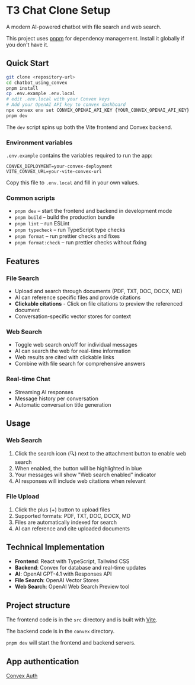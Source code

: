 # T3 Chat Clone Setup

A modern AI-powered chatbot with file search and web search.

This project uses [pnpm](https://pnpm.io/) for dependency management. Install it globally if you don't have it.

## Quick Start

```bash
git clone <repository-url>
cd chatbot_using_convex
pnpm install
cp .env.example .env.local
# edit .env.local with your Convex keys
# Add your OpenAI API key to convex dashboard
npx convex env set CONVEX_OPENAI_API_KEY {YOUR_CONVEX_OPENAI_API_KEY}
pnpm dev
```

The `dev` script spins up both the Vite frontend and Convex backend.

### Environment variables

`.env.example` contains the variables required to run the app:

```text
CONVEX_DEPLOYMENT=your-convex-deployment
VITE_CONVEX_URL=your-vite-convex-url
```

Copy this file to `.env.local` and fill in your own values.

### Common scripts

- `pnpm dev` – start the frontend and backend in development mode
- `pnpm build` – build the production bundle
- `pnpm lint` – run ESLint
- `pnpm typecheck` – run TypeScript type checks
- `pnpm format` – run prettier checks and fixes
- `pnpm format:check` – run prettier checks without fixing

## Features

### File Search

- Upload and search through documents (PDF, TXT, DOC, DOCX, MD)
- AI can reference specific files and provide citations
- **Clickable citations** - Click on file citations to preview the referenced document
- Conversation-specific vector stores for context

### Web Search

- Toggle web search on/off for individual messages
- AI can search the web for real-time information
- Web results are cited with clickable links
- Combine with file search for comprehensive answers

### Real-time Chat

- Streaming AI responses
- Message history per conversation
- Automatic conversation title generation

## Usage

### Web Search

1. Click the search icon (🔍) next to the attachment button to enable web search
2. When enabled, the button will be highlighted in blue
3. Your messages will show "Web search enabled" indicator
4. AI responses will include web citations when relevant

### File Upload

1. Click the plus (+) button to upload files
2. Supported formats: PDF, TXT, DOC, DOCX, MD
3. Files are automatically indexed for search
4. AI can reference and cite uploaded documents

## Technical Implementation

- **Frontend**: React with TypeScript, Tailwind CSS
- **Backend**: Convex for database and real-time updates
- **AI**: OpenAI GPT-4.1 with Responses API
- **File Search**: OpenAI Vector Stores
- **Web Search**: OpenAI Web Search Preview tool

## Project structure

The frontend code is in the `src` directory and is built with [Vite](https://vitejs.dev/).

The backend code is in the `convex` directory.

`pnpm dev` will start the frontend and backend servers.

## App authentication

[Convex Auth](https://auth.convex.dev/)
